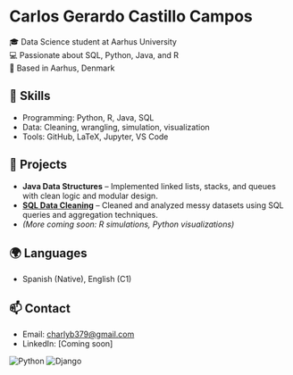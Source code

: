 
# Carlos Gerardo Castillo Campos

🎓 Data Science student at Aarhus University  
💻 Passionate about SQL, Python, Java, and R  
📍 Based in Aarhus, Denmark

## 🔧 Skills
- Programming: Python, R, Java, SQL
- Data: Cleaning, wrangling, simulation, visualization
- Tools: GitHub, LaTeX, Jupyter, VS Code

## 📁 Projects
- **Java Data Structures** – Implemented linked lists, stacks, and queues with clean logic and modular design.
- **[SQL Data Cleaning](https://github.com/your-username/sql-project-name)** – Cleaned and analyzed messy datasets using SQL queries and aggregation techniques.
- *(More coming soon: R simulations, Python visualizations)*

## 🌍 Languages
- Spanish (Native), English (C1)

## 📫 Contact
- Email: charlyb379@gmail.com
- LinkedIn: [Coming soon]

![Python](https://img.shields.io/badge/Python-3776AB?style=flat&logo=python&logoColor=white)
![Django](https://img.shields.io/badge/Django-092E20?style=flat&logo=django&logoColor=white)
